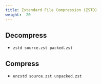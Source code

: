 ```yaml
---
title: Zstandard File Compression (ZSTD)
weight: -20
---
```


## Decompress

- ```zstd source.zst packed.zst```

## Compress

- ```unzstd source.zst unpacked.zst```
